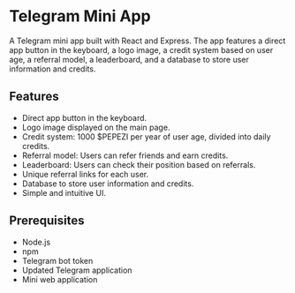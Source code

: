 # Telegram Mini App

A Telegram mini app built with React and Express. The app features a direct app button in the keyboard, a logo image, a credit system based on user age, a referral model, a leaderboard, and a database to store user information and credits.

## Features

- Direct app button in the keyboard.
- Logo image displayed on the main page.
- Credit system: 1000 $PEPEZI per year of user age, divided into daily credits.
- Referral model: Users can refer friends and earn credits.
- Leaderboard: Users can check their position based on referrals.
- Unique referral links for each user.
- Database to store user information and credits.
- Simple and intuitive UI.

## Prerequisites

- Node.js
- npm
- Telegram bot token
- Updated Telegram application
- Mini web application
  




